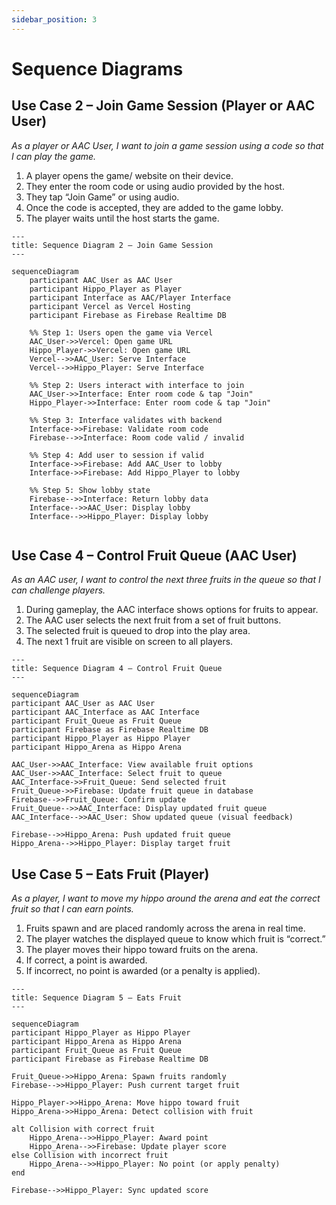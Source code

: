 ```yaml
---
sidebar_position: 3
---
```


# Sequence Diagrams

## Use Case 2 – Join Game Session (Player or AAC User)
*As a player or AAC User, I want to join a game session using a code so that I can play the game.*

1. A player opens the game/ website on their device.
2. They enter the room code or using audio provided by the host.
3. They tap “Join Game” or using audio.
4. Once the code is accepted, they are added to the game lobby.
5. The player waits until the host starts the game.


```mermaid
---
title: Sequence Diagram 2 – Join Game Session
---

sequenceDiagram
    participant AAC_User as AAC User
    participant Hippo_Player as Player
    participant Interface as AAC/Player Interface
    participant Vercel as Vercel Hosting
    participant Firebase as Firebase Realtime DB

    %% Step 1: Users open the game via Vercel
    AAC_User->>Vercel: Open game URL
    Hippo_Player->>Vercel: Open game URL
    Vercel-->>AAC_User: Serve Interface
    Vercel-->>Hippo_Player: Serve Interface

    %% Step 2: Users interact with interface to join
    AAC_User->>Interface: Enter room code & tap "Join"
    Hippo_Player->>Interface: Enter room code & tap "Join"

    %% Step 3: Interface validates with backend
    Interface->>Firebase: Validate room code
    Firebase-->>Interface: Room code valid / invalid

    %% Step 4: Add user to session if valid
    Interface->>Firebase: Add AAC_User to lobby
    Interface->>Firebase: Add Hippo_Player to lobby

    %% Step 5: Show lobby state
    Firebase-->>Interface: Return lobby data
    Interface-->>AAC_User: Display lobby
    Interface-->>Hippo_Player: Display lobby


```

## Use Case 4 – Control Fruit Queue (AAC User)

*As an AAC user, I want to control the next three fruits in the queue so that I can challenge players.*

1. During gameplay, the AAC interface shows options for fruits to appear.
2. The AAC user selects the next fruit from a set of fruit buttons.
3. The selected fruit is queued to drop into the play area.
4. The next 1 fruit are visible on screen to all players.

```mermaid
---
title: Sequence Diagram 4 – Control Fruit Queue
---

sequenceDiagram
participant AAC_User as AAC User
participant AAC_Interface as AAC Interface
participant Fruit_Queue as Fruit Queue
participant Firebase as Firebase Realtime DB
participant Hippo_Player as Hippo Player
participant Hippo_Arena as Hippo Arena

AAC_User->>AAC_Interface: View available fruit options
AAC_User->>AAC_Interface: Select fruit to queue
AAC_Interface->>Fruit_Queue: Send selected fruit
Fruit_Queue->>Firebase: Update fruit queue in database
Firebase-->>Fruit_Queue: Confirm update
Fruit_Queue-->>AAC_Interface: Display updated fruit queue
AAC_Interface-->>AAC_User: Show updated queue (visual feedback)

Firebase-->>Hippo_Arena: Push updated fruit queue
Hippo_Arena-->>Hippo_Player: Display target fruit

```

## Use Case 5 – Eats Fruit (Player)

*As a player, I want to move my hippo around the arena and eat the correct fruit so that I can earn points.*

1. Fruits spawn and are placed randomly across the arena in real time.
2. The player watches the displayed queue to know which fruit is “correct.”
3. The player moves their hippo toward fruits on the arena.
4. If correct, a point is awarded.
5. If incorrect, no point is awarded (or a penalty is applied).

```mermaid
---
title: Sequence Diagram 5 – Eats Fruit
---

sequenceDiagram
participant Hippo_Player as Hippo Player
participant Hippo_Arena as Hippo Arena
participant Fruit_Queue as Fruit Queue
participant Firebase as Firebase Realtime DB

Fruit_Queue->>Hippo_Arena: Spawn fruits randomly
Firebase-->>Hippo_Player: Push current target fruit

Hippo_Player->>Hippo_Arena: Move hippo toward fruit
Hippo_Arena->>Hippo_Arena: Detect collision with fruit

alt Collision with correct fruit
    Hippo_Arena-->>Hippo_Player: Award point
    Hippo_Arena-->>Firebase: Update player score
else Collision with incorrect fruit
    Hippo_Arena-->>Hippo_Player: No point (or apply penalty)
end

Firebase-->>Hippo_Player: Sync updated score

```